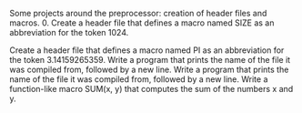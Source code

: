 Some projects around the preprocessor: creation of header files and macros.
0. Create a header file that defines a macro named SIZE as an abbreviation for the token 1024.

Create a header file that defines a macro named PI as an abbreviation for the token 3.14159265359.
Write a program that prints the name of the file it was compiled from, followed by a new line.
Write a program that prints the name of the file it was compiled from, followed by a new line.
Write a function-like macro SUM(x, y) that computes the sum of the numbers x and y.

